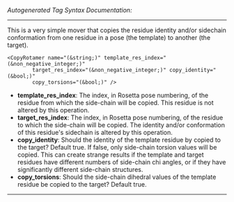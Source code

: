 _Autogenerated Tag Syntax Documentation:_

---
This is a very simple mover that copies the residue identity and/or sidechain conformation from one residue in a pose (the template) to another (the target).

```
<CopyRotamer name="(&string;)" template_res_index="(&non_negative_integer;)"
        target_res_index="(&non_negative_integer;)" copy_identity="(&bool;)"
        copy_torsions="(&bool;)" />
```

-   **template_res_index**: The index, in Rosetta pose numbering, of the residue from which the side-chain will be copied. This residue is not altered by this operation.
-   **target_res_index**: The index, in Rosetta pose numbering, of the residue to which the side-chain will be copied. The identity and/or conformation of this residue's sidechain is altered by this operation.
-   **copy_identity**: Should the identity of the template residue by copied to the target? Default true. If false, only side-chain torsion values will be copied. This can create strange results if the template and target residues have different numbers of side-chain chi angles, or if they have significantly different side-chain structures.
-   **copy_torsions**: Should the side-chain dihedral values of the template residue be copied to the target? Default true.

---
